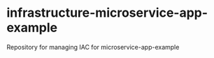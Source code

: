 # infrastructure-microservice-app-example
Repository for managing IAC for microservice-app-example
 
